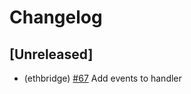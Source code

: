 <!--
Guiding Principles:

Changelogs are for humans, not machines.
There should be an entry for every single version.
The same types of changes should be grouped.
Versions and sections should be linkable.
The latest version comes first.
The release date of each version is displayed.
Mention whether you follow Semantic Versioning.

Usage:

Change log entries are to be added to the Unreleased section under the
appropriate stanza (see below). Each entry should ideally include a tag and
the Github issue reference in the following format:

* (<tag>) \#<issue-number> message

The issue numbers will later be link-ified during the release process so you do
not have to worry about including a link manually, but you can if you wish.

Types of changes (Stanzas):

"Features" for new features.
"Improvements" for changes in existing functionality.
"Deprecated" for soon-to-be removed features.
"Bug Fixes" for any bug fixes.
"Client Breaking" for breaking CLI commands and REST routes used by end-users.
"API Breaking" for breaking exported APIs used by developers building on SDK.
"State Machine Breaking" for any changes that result in a different AppState given same genesisState and txList.

Types of tags:

"genesis": genesis state related changes
"eth-bridge-app": changes related to the application
"modules": updates to the app modules
"simulation": simulation related changes
"contracts": smart contract related changes
"docs/specs": updates to documentation and specifications
"rest": REST client changes
"cli": CLI changes

Ref: https://keepachangelog.com/en/1.0.0/
-->

# Changelog

## [Unreleased]

* (ethbridge) [\#67](https://github.com/cosmos/peggy/pull/67) Add events to handler
